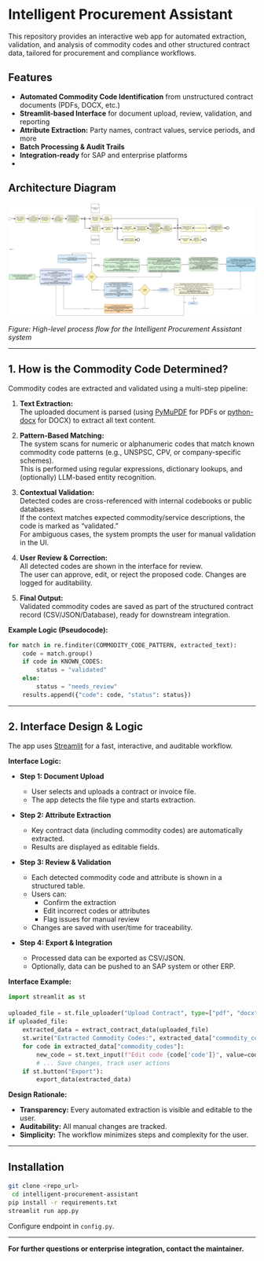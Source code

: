 # Intelligent Procurement Assistant

This repository provides an interactive web app for automated extraction, validation, and analysis of commodity codes and other structured contract data, tailored for procurement and compliance workflows.

## Features

- **Automated Commodity Code Identification** from unstructured contract documents (PDFs, DOCX, etc.)
- **Streamlit-based Interface** for document upload, review, validation, and reporting
- **Attribute Extraction:** Party names, contract values, service periods, and more
- **Batch Processing & Audit Trails**
- **Integration-ready** for SAP and enterprise platforms
-

## Architecture Diagram

![Intelligent Procurement Assistant Process Flow](IPA%20Process%20Flow%20202507.drawio.png)

_Figure: High-level process flow for the Intelligent Procurement Assistant system_

---

## 1. How is the Commodity Code Determined?

Commodity codes are extracted and validated using a multi-step pipeline:

1. **Text Extraction:**  
   The uploaded document is parsed (using [PyMuPDF](https://pymupdf.readthedocs.io/) for PDFs or [python-docx](https://python-docx.readthedocs.io/) for DOCX) to extract all text content.

2. **Pattern-Based Matching:**  
   The system scans for numeric or alphanumeric codes that match known commodity code patterns (e.g., UNSPSC, CPV, or company-specific schemes).  
   This is performed using regular expressions, dictionary lookups, and (optionally) LLM-based entity recognition.

3. **Contextual Validation:**  
   Detected codes are cross-referenced with internal codebooks or public databases.  
   If the context matches expected commodity/service descriptions, the code is marked as “validated.”  
   For ambiguous cases, the system prompts the user for manual validation in the UI.

4. **User Review & Correction:**  
   All detected codes are shown in the interface for review.  
   The user can approve, edit, or reject the proposed code. Changes are logged for auditability.

5. **Final Output:**  
   Validated commodity codes are saved as part of the structured contract record (CSV/JSON/Database), ready for downstream integration.

**Example Logic (Pseudocode):**

```python
for match in re.finditer(COMMODITY_CODE_PATTERN, extracted_text):
    code = match.group()
    if code in KNOWN_CODES:
        status = "validated"
    else:
        status = "needs_review"
    results.append({"code": code, "status": status})
```

---

## 2. Interface Design & Logic

The app uses [Streamlit](https://streamlit.io/) for a fast, interactive, and auditable workflow.

**Interface Logic:**

- **Step 1: Document Upload**

  - User selects and uploads a contract or invoice file.
  - The app detects the file type and starts extraction.

- **Step 2: Attribute Extraction**

  - Key contract data (including commodity codes) are automatically extracted.
  - Results are displayed as editable fields.

- **Step 3: Review & Validation**

  - Each detected commodity code and attribute is shown in a structured table.
  - Users can:
    - Confirm the extraction
    - Edit incorrect codes or attributes
    - Flag issues for manual review
  - Changes are saved with user/time for traceability.

- **Step 4: Export & Integration**
  - Processed data can be exported as CSV/JSON.
  - Optionally, data can be pushed to an SAP system or other ERP.

**Interface Example:**

```python
import streamlit as st

uploaded_file = st.file_uploader("Upload Contract", type=["pdf", "docx"])
if uploaded_file:
    extracted_data = extract_contract_data(uploaded_file)
    st.write("Extracted Commodity Codes:", extracted_data["commodity_codes"])
    for code in extracted_data["commodity_codes"]:
        new_code = st.text_input(f"Edit code {code['code']}", value=code["code"])
        # ... Save changes, track user actions
    if st.button("Export"):
        export_data(extracted_data)
```

**Design Rationale:**

- **Transparency:** Every automated extraction is visible and editable to the user.
- **Auditability:** All manual changes are tracked.
- **Simplicity:** The workflow minimizes steps and complexity for the user.

---

## Installation

```bash
git clone <repo_url>
 cd intelligent-procurement-assistant
pip install -r requirements.txt
streamlit run app.py
```

Configure endpoint in `config.py`.

---

**For further questions or enterprise integration, contact the maintainer.**
